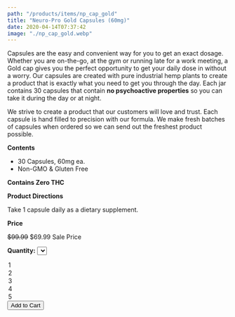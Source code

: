 ```yaml
---
path: "/products/items/np_cap_gold"
title: "Neuro-Pro Gold Capsules (60mg)"
date: 2020-04-14T07:37:42
image: "./np_cap_gold.webp"
---
```


Capsules are the easy and convenient way for you to get an exact dosage. Whether you are on-the-go, at the gym or running late for a work meeting, a Gold cap gives you the perfect opportunity to get your daily dose in without a worry. Our capsules are created with pure industrial hemp plants to create a product that is exactly what you need to get you through the day. Each jar contains 30 capsules that contain **no psychoactive properties** so you can take it during the day or at night.

We strive to create a product that our customers will love and trust. Each capsule is hand filled to precision with our formula. We make fresh batches of capsules when ordered so we can send out the freshest product possible.

**Contents**

- 30 Capsules, 60mg ea.
- Non-GMO & Gluten Free

**Contains Zero THC**

**Product Directions**

Take 1 capsule daily as a dietary supplement.

**Price**

<del>$99.99</del> $69.99 Sale Price

**Quantity:**
<select>
  <option value="1">1</option>
  <option value="2">2</option>
  <option value="3">3</option>
  <option value="4">4</option>
  <option value="5">5</option>
</select>

<button>
  Add to Cart
</button>
